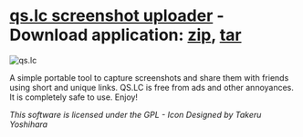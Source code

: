 [qs.lc screenshot uploader](http://qs.lc) - Download application: [zip](https://github.com/qaisjp/qs.lc/archive/master.zip), [tar](https://api.github.com/repos/qaisjp/qs.lc/tarball)
=========================
![qs.lc](http://qs.lc/s/img/image_slide2.png)


A simple portable tool to capture screenshots and share them with friends using short and unique links. QS.LC is free from ads and other annoyances.
It is completely safe to use. Enjoy!


*This software is licensed under the GPL - Icon Designed by Takeru Yoshihara*

